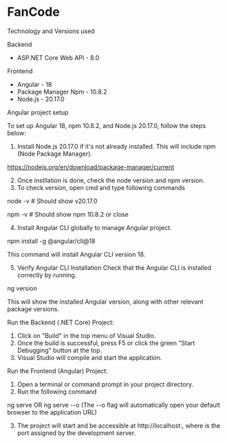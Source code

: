 # FanCode

Technology and Versions used

Backend

- ASP.NET Core Web API - 8.0

Frontend

- Angular - 18
- Package Manager Npm - 10.8.2
- Node.js - 20.17.0

Angular project setup

To set up Angular 18, npm 10.8.2, and Node.js 20.17.0, follow the steps below:

1. Install Node.js 20.17.0 if it's not already installed. This will include npm (Node Package Manager).

 https://nodejs.org/en/download/package-manager/current

2. Once instllation is done, check the node version and npm version.
3. To check version, open cmd and type following commands

node -v      # Should show v20.17.0

npm -v       # Should show npm 10.8.2 or close

4. Install Angular CLI globally to manage Angular project.

npm install -g @angular/cli@18

This command will install Angular CLI version 18.

5. Verify Angular CLI Installation Check that the Angular CLI is installed correctly by running.

ng version

This will show the installed Angular version, along with other relevant package versions.

Run the Backend (.NET Core) Project:

1. Click on "Build" in the top menu of Visual Studio.
2. Once the build is successful, press F5 or click the green "Start Debugging" button at the top.
3. Visual Studio will compile and start the application.

Run the Frontend (Angular) Project:

1. Open a terminal or command prompt in your project directory.
2. Run the following command
   
ng serve OR ng serve --o (The --o flag will automatically open your default browser to the application URL)

3. The project will start and be accessible at http://localhost:, where is the port assigned by the development server.
